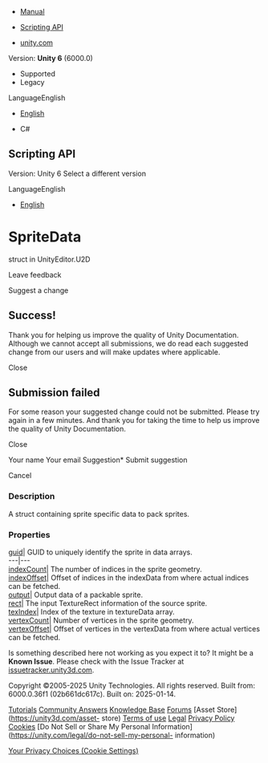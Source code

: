 [ ]()

  * [Manual](../Manual/index.html)
  * [Scripting API](../ScriptReference/index.html)

  * [unity.com](https://unity.com/)

Version: **Unity 6** (6000.0)

  * Supported
  * Legacy

LanguageEnglish

  * [English]()

  * C#

[ ](https://docs.unity3d.com)

## Scripting API

Version: Unity 6 Select a different version

LanguageEnglish

  * [English]()

# SpriteData

struct in UnityEditor.U2D

Leave feedback

Suggest a change

## Success!

Thank you for helping us improve the quality of Unity Documentation. Although
we cannot accept all submissions, we do read each suggested change from our
users and will make updates where applicable.

Close

## Submission failed

For some reason your suggested change could not be submitted. Please <a>try
again</a> in a few minutes. And thank you for taking the time to help us
improve the quality of Unity Documentation.

Close

Your name Your email Suggestion* Submit suggestion

Cancel

[ ]()

### Description

A struct containing sprite specific data to pack sprites.

### Properties

[guid](U2D.ScriptablePacker.SpriteData-guid.html)| GUID to uniquely identify
the sprite in data arrays.  
---|---  
[indexCount](U2D.ScriptablePacker.SpriteData-indexCount.html)| The number of
indices in the sprite geometry.  
[indexOffset](U2D.ScriptablePacker.SpriteData-indexOffset.html)| Offset of
indices in the indexData from where actual indices can be fetched.  
[output](U2D.ScriptablePacker.SpriteData-output.html)| Output data of a
packable sprite.  
[rect](U2D.ScriptablePacker.SpriteData-rect.html)| The input TextureRect
information of the source sprite.  
[texIndex](U2D.ScriptablePacker.SpriteData-texIndex.html)| Index of the
texture in textureData array.  
[vertexCount](U2D.ScriptablePacker.SpriteData-vertexCount.html)| Number of
vertices in the sprite geometry.  
[vertexOffset](U2D.ScriptablePacker.SpriteData-vertexOffset.html)| Offset of
vertices in the vertexData from where actual vertices can be fetched.  
  
Is something described here not working as you expect it to? It might be a
**Known Issue**. Please check with the Issue Tracker at
[issuetracker.unity3d.com](https://issuetracker.unity3d.com).

Copyright ©2005-2025 Unity Technologies. All rights reserved. Built from:
6000.0.36f1 (02b661dc617c). Built on: 2025-01-14.

[Tutorials](https://unity3d.com/learn) [Community
Answers](https://answers.unity3d.com) [Knowledge
Base](https://support.unity3d.com/hc/en-us)
[Forums](https://forum.unity3d.com) [Asset Store](https://unity3d.com/asset-
store) [Terms of use](https://docs.unity3d.com/Manual/TermsOfUse.html)
[Legal](https://unity.com/legal) [Privacy
Policy](https://unity.com/legal/privacy-policy)
[Cookies](https://unity.com/legal/cookie-policy) [Do Not Sell or Share My
Personal Information](https://unity.com/legal/do-not-sell-my-personal-
information)

[Your Privacy Choices (Cookie Settings)](javascript:void\(0\);)

